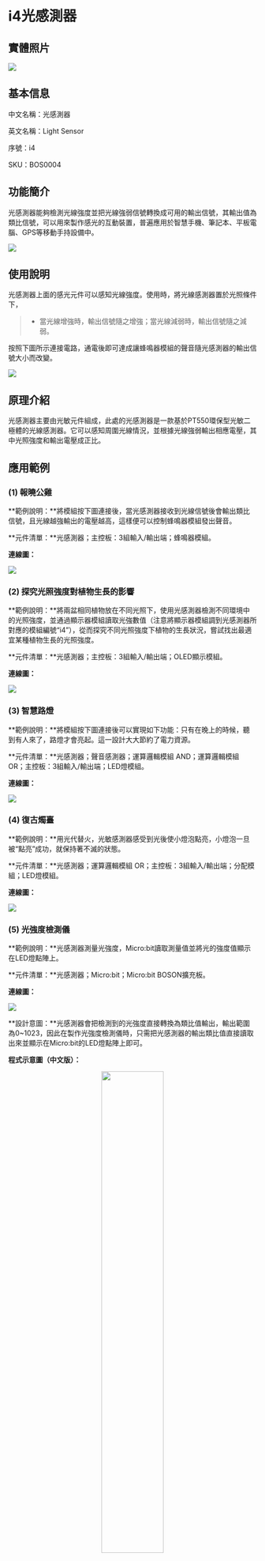 # i4光感測器

## 實體照片

![](../.gitbook/assets/light_sensor/light_sensor.jpg)

## 基本信息

中文名稱：光感測器

英文名稱：Light Sensor

序號：i4

SKU：BOS0004

## 功能簡介

光感測器能夠檢測光線強度並把光線強弱信號轉換成可用的輸出信號，其輸出值為類比信號，可以用來製作感光的互動裝置，普遍應用於智慧手機、筆記本、平板電腦、GPS等移動手持設備中。

![](../.gitbook/assets/light_sensor/light_sensor_intro.png)

## 使用說明

光感測器上面的感光元件可以感知光線強度。使用時，將光線感測器置於光照條件下，

> * 當光線增強時，輸出信號隨之增強；當光線減弱時，輸出信號隨之減弱。

按照下圖所示連接電路，通電後即可達成讓蜂鳴器模組的聲音隨光感測器的輸出信號大小而改變。

![](../.gitbook/assets/light_sensor/light_sensor_ui.png)

## 原理介紹

光感測器主要由光敏元件組成，此處的光感測器是一款基於PT550環保型光敏二極體的光線感測器。它可以感知周圍光線情況，並根據光線強弱輸出相應電壓，其中光照強度和輸出電壓成正比。

## 應用範例

### \(1\) 報曉公雞

**範例說明：**將模組按下圖連接後，當光感測器接收到光線信號後會輸出類比信號，且光線越強輸出的電壓越高，這樣便可以控制蜂鳴器模組發出聲音。

**元件清單：**光感測器；主控板：3組輸入/輸出端；蜂鳴器模組。

**連線圖：**

![](../.gitbook/assets/light_sensor/light_sensor_example1.png)

### \(2\) 探究光照強度對植物生長的影響

**範例說明：**將兩盆相同植物放在不同光照下，使用光感測器檢測不同環境中的光照強度，並通過顯示器模組讀取光強數值（注意將顯示器模組調到光感測器所對應的模組編號“i4”），從而探究不同光照強度下植物的生長狀況，嘗試找出最適宜某種植物生長的光照強度。

**元件清單：**光感測器；主控板：3組輸入/輸出端；OLED顯示模組。

**連線圖：**

![](../.gitbook/assets/light_sensor/light_sensor_example2.png)

### \(3\) 智慧路燈

**範例說明：**將模組按下圖連接後可以實現如下功能：只有在晚上的時候，聽到有人來了，路燈才會亮起。這一設計大大節約了電力資源。

**元件清單：**光感測器；聲音感測器；運算邏輯模組 AND；運算邏輯模組 OR；主控板：3組輸入/輸出端；LED燈模組。

**連線圖：**

![](../.gitbook/assets/light_sensor/light_sensor_example3.png)

### \(4\) 復古燭臺

**範例說明：**用光代替火，光敏感測器感受到光後使小燈泡點亮，小燈泡一旦被“點亮”成功，就保持著不滅的狀態。

**元件清單：**光感測器；運算邏輯模組 OR；主控板：3組輸入/輸出端；分配模組；LED燈模組。

**連線圖：**

![](../.gitbook/assets/light_sensor/light_sensor_example4.png)

### \(5\) 光強度檢測儀

**範例說明：**光感測器測量光強度，Micro:bit讀取測量值並將光的強度值顯示在LED燈點陣上。

**元件清單：**光感測器；Micro:bit；Micro:bit BOSON擴充板。

**連線圖：**

![](../.gitbook/assets/light_sensor/light_sensor_example5.png)

**設計意圖：**光感測器會把檢測到的光強度直接轉換為類比值輸出，輸出範圍為0~1023，因此在製作光強度檢測儀時，只需把光感測器的輸出類比值直接讀取出來並顯示在Micro:bit的LED燈點陣上即可。

**程式示意圖（中文版）：**

<div align=center><img src="../.gitbook/assets/light_sensor/light_sensor_prg_ch_tw.png" height="50%" width="50%"></div>

** Example program(English)：**

![](../.gitbook/assets/light_sensor/light_sensor_prg_en.png)

## 商品規格

腳位說明：

![](../.gitbook/assets/boson-huan-jing-guang-chuan-gan-qi-yin-jiao-shuo-ming.png)

| **編號** | **名稱** | **功能說明** |
| :--- | :--- | :--- |
| 1 | GND | 電源接地 |
| 2 | VCC | 電源正極 |
| 3 | A | 類比訊號 |

重量： （g）

尺寸：26mm\*22mm

工作電壓：3.0-5.0V

